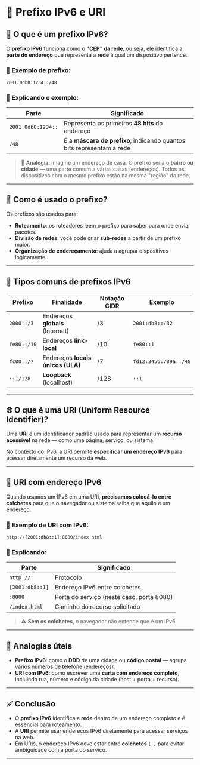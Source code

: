 # 🧩 Prefixo IPv6 e URI

## 🔹 O que é um **prefixo IPv6**?

O **prefixo IPv6** funciona como o **"CEP" da rede**, ou seja, ele identifica a **parte do endereço** que representa a **rede** à qual um dispositivo pertence.

### 📘 Exemplo de prefixo:

```
2001:0db8:1234::/48
```

### 🧮 Explicando o exemplo:

| Parte              | Significado                                                           |
| ------------------ | --------------------------------------------------------------------- |
| `2001:0db8:1234::` | Representa os primeiros **48 bits** do endereço                       |
| `/48`              | É a **máscara de prefixo**, indicando quantos bits representam a rede |

> 🧠 **Analogia**: Imagine um endereço de casa. O prefixo seria o **bairro ou cidade** — uma parte comum a várias casas (endereços). Todos os dispositivos com o mesmo prefixo estão na mesma "região" da rede.

---

## 📌 Como é usado o prefixo?

Os prefixos são usados para:

* **Roteamento**: os roteadores leem o prefixo para saber para onde enviar pacotes.
* **Divisão de redes**: você pode criar **sub-redes** a partir de um prefixo maior.
* **Organização de endereçamento**: ajuda a agrupar dispositivos logicamente.

---

## 🧠 Tipos comuns de prefixos IPv6

| Prefixo     | Finalidade                        | Notação CIDR | Exemplo               |
| ----------- | --------------------------------- | ------------ | --------------------- |
| `2000::/3`  | Endereços **globais** (Internet)  | /3           | `2001:db8::/32`       |
| `fe80::/10` | Endereços **link-local**          | /10          | `fe80::1`             |
| `fc00::/7`  | Endereços **locais únicos (ULA)** | /7           | `fd12:3456:789a::/48` |
| `::1/128`   | **Loopback** (localhost)          | /128         | `::1`                 |

---

## 🌐 O que é uma **URI (Uniform Resource Identifier)**?

Uma **URI** é um identificador padrão usado para representar um **recurso acessível** na rede — como uma página, serviço, ou sistema.

No contexto do IPv6, a URI permite **especificar um endereço IPv6** para acessar diretamente um recurso da web.

---

## 🧾 URI com endereço IPv6

Quando usamos um IPv6 em uma URI, **precisamos colocá-lo entre colchetes** para que o navegador ou sistema saiba que aquilo é um endereço.

### 📘 Exemplo de URI com IPv6:

```
http://[2001:db8::1]:8080/index.html
```

### 🧮 Explicando:

| Parte           | Significado                               |
| --------------- | ----------------------------------------- |
| `http://`       | Protocolo                                 |
| `[2001:db8::1]` | Endereço IPv6 entre colchetes             |
| `:8080`         | Porta do serviço (neste caso, porta 8080) |
| `/index.html`   | Caminho do recurso solicitado             |

> ⚠️ **Sem os colchetes**, o navegador não entende que é um IPv6.

---

## 🧠 Analogias úteis

* **Prefixo IPv6**: como o **DDD** de uma cidade ou **código postal** — agrupa vários números de telefone (endereços).
* **URI com IPv6**: como escrever uma **carta com endereço completo**, incluindo rua, número e código da cidade (host + porta + recurso).

---

## ✅ Conclusão

* O **prefixo IPv6** identifica a **rede** dentro de um endereço completo e é essencial para roteamento.
* A **URI** permite usar endereços IPv6 diretamente para acessar serviços na web.
* Em URIs, o endereço IPv6 deve estar entre **colchetes** `[ ]` para evitar ambiguidade com a porta do serviço.

---
